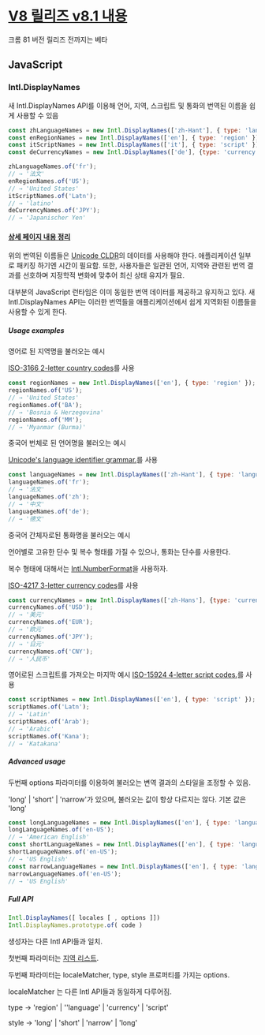 
# [V8 릴리즈 v8.1 내용](https://v8.dev/blog/v8-release-81)

크롬 81 버전 릴리즈 전까지는 베타

## JavaScript

### Intl.DisplayNames

새 Intl.DisplayNames API를 이용해 언어, 지역, 스크립트 및 통화의 번역된 이름을 쉽게 사용할 수 있음

```javascript
const zhLanguageNames = new Intl.DisplayNames(['zh-Hant'], { type: 'language' });
const enRegionNames = new Intl.DisplayNames(['en'], { type: 'region' });
const itScriptNames = new Intl.DisplayNames(['it'], { type: 'script' });**
const deCurrencyNames = new Intl.DisplayNames(['de'], {type: 'currency'});**

zhLanguageNames.of('fr');
// → '法文'
enRegionNames.of('US');
// → 'United States'
itScriptNames.of('Latn');
// → 'latino'
deCurrencyNames.of('JPY');
// → 'Japanischer Yen'
```

#### [상세 페이지 내용 정리](https://v8.dev/features/intl-displaynames)

위의 번역된 이름들은 [Unicode CLDR](http://cldr.unicode.org/translation/)의 데이터를 사용해야 한다. 애플리케이션 일부로 패키징 하기엔 시간이 필요함. 또한, 사용자들은 일관된 언어, 지역와 관련된 번역 결과를 선호하며 지정학적 변화에 맞추어 최신 상태 유지가 필요.

대부분의 JavaScript 런타임은 이미 동일한 번역 데이터를 제공하고 유지하고 있다.
새 Intl.DisplayNames API는 이러한 번역들을 애플리케이션에서 쉽게 지역화된 이름들을 사용할 수 있게 한다.

##### Usage examples

영어로 된 지역명을 불러오는 예시

[ISO-3166 2-letter country codes](https://www.iso.org/iso-3166-country-codes.html)를 사용

```javascript
const regionNames = new Intl.DisplayNames(['en'], { type: 'region' });
regionNames.of('US');
// → 'United States'
regionNames.of('BA');
// → 'Bosnia & Herzegovina'
regionNames.of('MM');
// → 'Myanmar (Burma)'
```

중국어 번체로 된 언어명을 불러오는 예시

[Unicode's language identifier grammar.](http://unicode.org/reports/tr35/#Unicode_language_identifier)를 사용

```javascript
const languageNames = new Intl.DisplayNames(['zh-Hant'], { type: 'language' });
languageNames.of('fr');
// → '法文'
languageNames.of('zh');
// → '中文'
languageNames.of('de');
// → '德文'
```

중국어 간체자로된 통화명을 불러오는 예시

언어별로 고유한 단수 및 복수 형태를 가질 수 있으나, 통화는 단수를 사용한다.

복수 형태에 대해서는 [Intl.NumberFormat](https://v8.dev/features/intl-numberformat)을 사용하자.

[ISO-4217 3-letter currency codes](https://www.iso.org/iso-4217-currency-codes.html)를 사용

```javascript
const currencyNames = new Intl.DisplayNames(['zh-Hans'], {type: 'currency'});
currencyNames.of('USD');
// → '美元'
currencyNames.of('EUR');
// → '欧元'
currencyNames.of('JPY');
// → '日元'
currencyNames.of('CNY');
// → '人民币'
```

영어로된 스크립트를 가져오는 마지막 예시
[ISO-15924 4-letter script codes.](http://unicode.org/iso15924/iso15924-codes.html)를 사용

```javascript
const scriptNames = new Intl.DisplayNames(['en'], { type: 'script' });
scriptNames.of('Latn');
// → 'Latin'
scriptNames.of('Arab');
// → 'Arabic'
scriptNames.of('Kana');
// → 'Katakana'
```

##### Advanced usage

두번째 options 파라미터를 이용하여 불러오는 변역 결과의 스타일을 조정할 수 있음.

'long' | 'short' | 'narrow'가 있으며, 불러오는 값이 항상 다르지는 않다. 기본 값은 'long'

```javascript
const longLanguageNames = new Intl.DisplayNames(['en'], { type: 'language' });
longLanguageNames.of('en-US');
// → 'American English'
const shortLanguageNames = new Intl.DisplayNames(['en'], { type: 'language', style: 'short' });
shortLanguageNames.of('en-US');
// → 'US English'
const narrowLanguageNames = new Intl.DisplayNames(['en'], { type: 'language', style: 'narrow' });
narrowLanguageNames.of('en-US');
// → 'US English'
```

##### Full API

```javascript
Intl.DisplayNames([ locales [ , options ]])
Intl.DisplayNames.prototype.of( code )
```

생성자는 다른 Intl API들과 일치.

첫번째 파라미터는 [지역 리스트](https://developer.mozilla.org/en-US/docs/Web/JavaScript/Reference/Global_Objects/Intl#Locale_identification_and_negotiation).

두번째 파라미터는 localeMatcher, type, style 프로퍼티를 가지는 options.

localeMatcher 는 다른 Intl API들과 동일하게 다루어짐.

type -> 'region' | ''language' | 'currency' | 'script'

style -> 'long' | 'short' | 'narrow' | 'long'
